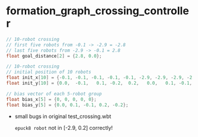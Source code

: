 # formation_graph_crossing_controller

```c
// 10-robot crossing
// first five robots from -0.1 -> -2.9 = -2.8
// last five robots from -2.9 -> -0.1 = 2.8
float goal_distance[2] = {2.8, 0.0};

// 10-robot crossing
// initial position of 10 robots
float init_x[10] = {-0.1, -0.1, -0.1, -0.1, -0.1, -2.9, -2.9, -2.9, -2.9, -2.9};
float init_y[10] = {0.0,  -0.1,   0.1, -0.2,  0.2,   0.0,   0.1, -0.1, 0.2, -0.2};

// bias vector of each 5-robot group
float bias_x[5] = {0, 0, 0, 0, 0};
float bias_y[5] = {0.0, 0.1, -0.1, 0.2, -0.2};

```

- small bugs in original test_crossing.wbt

    `epuck8 robot` not in [-2.9, 0.2] correctly!
